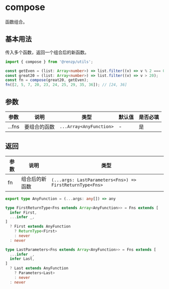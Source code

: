 # compose

函数组合。

## 基本用法

传入多个函数，返回一个组合后的新函数。

```ts
import { compose } from '@renzp/utils';

const getEven = (list: Array<number>) => list.filter((v) => v % 2 === 0);
const great20 = (list: Array<number>) => list.filter((v) => v > 20);
const fn = compose(great20, getEven);
fn([2, 5, 7, 20, 23, 24, 25, 29, 35, 36]); // [24, 36]
```

## 参数

| 参数   | 说明         | 类型                    | 默认值 | 是否必填 |
| ------ | ------------ | ----------------------- | ------ | -------- |
| ...fns | 要组合的函数 | `...Array<AnyFunction>` | -      | 是       |

## 返回

| 参数 | 说明           | 类型                                                     |
| ---- | -------------- | -------------------------------------------------------- |
| fn   | 组合后的新函数 | `(...args: LastParameters<Fns>) => FirstReturnType<Fns>` |

```ts
export type AnyFunction = (...args: any[]) => any

type FirstReturnType<Fns extends Array<AnyFunction>> = Fns extends [
  infer First,
  ...infer _,
]
  ? First extends AnyFunction
    ? ReturnType<First>
    : never
  : never

type LastParameters<Fns extends Array<AnyFunction>> = Fns extends [
  ...infer _,
  infer Last,
]
  ? Last extends AnyFunction
    ? Parameters<Last>
    : never
  : never
```